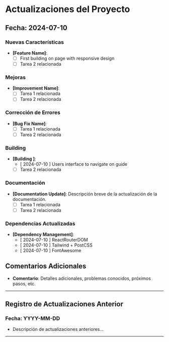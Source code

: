 # Actualizaciones del Proyecto

## Fecha: 2024-07-10

### Nuevas Características
- **[Feature Name]**: 
  - [ ] First building on page with responsive design
  - [ ] Tarea 2 relacionada

### Mejoras
- **[Improvement Name]**: 
  - [ ] Tarea 1 relacionada
  - [ ] Tarea 2 relacionada

### Corrección de Errores
- **[Bug Fix Name]**: 
  - [ ] Tarea 1 relacionada
  - [ ] Tarea 2 relacionada

### Building
- **[Building ]**: 
  - [ 2024-07-10 ] Users interface to navigate on guide
  - [  ] Tarea 2 relacionada

### Documentación
- **[Documentation Update]**: Descripción breve de la actualización de la documentación.
  - [ ] Tarea 1 relacionada
  - [ ] Tarea 2 relacionada

### Dependencias Actualizadas
- **[Dependency Management]**: 
  - [ 2024-07-10 ] ReactRouterDOM
  - [ 2024-07-10 ] Tailwind + PostCSS
  - [ 2024-07-10 ] FontAwesome

## Comentarios Adicionales
- **Comentario**: Detalles adicionales, problemas conocidos, próximos pasos, etc.

---

## Registro de Actualizaciones Anterior

### Fecha: YYYY-MM-DD

- Descripción de actualizaciones anteriores...

---

